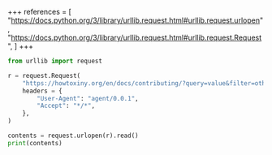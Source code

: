 +++
references = [
    "https://docs.python.org/3/library/urllib.request.html#urllib.request.urlopen",
    "https://docs.python.org/3/library/urllib.request.html#urllib.request.Request",
]
+++

```python
from urllib import request

r = request.Request(
    "https://howtoxiny.org/en/docs/contributing/?query=value&filter=other",
    headers = {
        "User-Agent": "agent/0.0.1",
        "Accept": "*/*",
    },
)

contents = request.urlopen(r).read()
print(contents)
```
